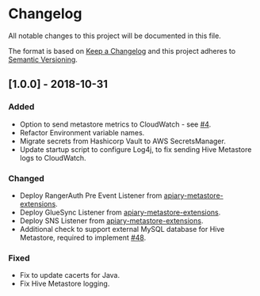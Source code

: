 # Changelog
All notable changes to this project will be documented in this file.

The format is based on [Keep a Changelog](http://keepachangelog.com/en/1.0.0/) and this project adheres to [Semantic Versioning](http://semver.org/spec/v2.0.0.html).

## [1.0.0] - 2018-10-31

### Added
- Option to send metastore metrics to CloudWatch - see [#4](https://github.com/ExpediaInc/apiary-metastore-docker/issues/4).
- Refactor Environment variable names.
- Migrate secrets from Hashicorp Vault to AWS SecretsManager.
- Update startup script to configure Log4j, to fix sending Hive Metastore logs to CloudWatch.

### Changed
- Deploy RangerAuth Pre Event Listener from [apiary-metastore-extensions](https://github.com/ExpediaInc/apiary-extensions/tree/master/apiary-ranger-metastore-plugin).
- Deploy GlueSync Listener from [apiary-metastore-extensions](https://github.com/ExpediaInc/apiary-extensions/tree/master/apiary-gluesync-listener).
- Deploy SNS Listener from [apiary-metastore-extensions](https://github.com/ExpediaInc/apiary-extensions/tree/master/apiary-metastore-listener).
- Additional check to support external MySQL database for Hive Metastore, required to implement [#48](https://github.com/ExpediaInc/apiary-metastore/issues/48).

### Fixed
- Fix to update cacerts for Java.
- Fix Hive Metastore logging.
